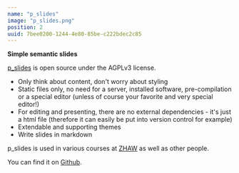 ```yaml
---
name: "p_slides"
image: "p_slides.png"
position: 2
uuid: 7bee0200-1244-4e80-85be-c222bdec2c85
---
```


**Simple semantic slides**

[p_slides](https://github.com/munen/p_slides) is open source under the
AGPLv3 license.

- Only think about content, don't worry about styling 
- Static files only, no need for a server, installed software,
  pre-compilation or a special editor (unless of course your favorite
  and very special editor!)
- For editing and presenting, there are no external dependencies -
  it's just a html file (therefore it can easily be put into version
  control for example)
- Extendable and supporting themes
- Write slides in markdown

p_slides is used in various courses at [ZHAW](zhaw.ch) as well as
other people.

You can find it on [Github](https://github.com/munen/p_slides).
